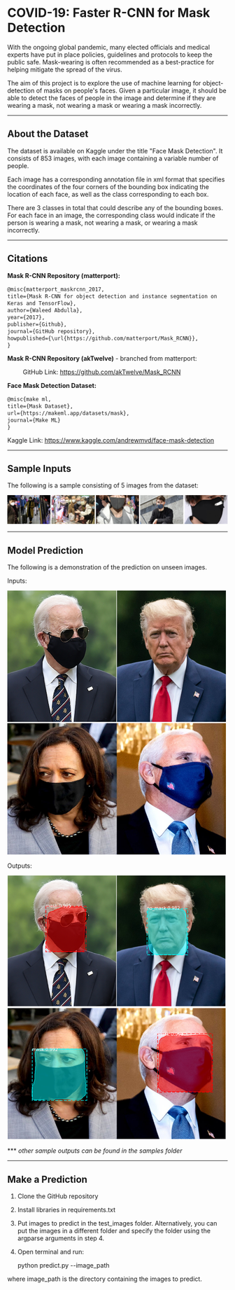 # **COVID-19: Faster R-CNN for Mask Detection**

With the ongoing global pandemic, many elected officials and medical experts have put in place policies, guidelines and protocols to keep the public safe. Mask-wearing is often recommended as a best-practice for helping mitigate the spread of the virus.

The aim of this project is to explore the use of machine learning for object-detection of masks on people's faces. Given a particular image, it should be able to detect the faces of people in the image and determine if they are wearing a mask, not wearing a mask or wearing a mask incorrectly.

---

## **About the Dataset**

The dataset is available on Kaggle under the title "Face Mask Detection". It consists of 853 images, with each image containing a variable number of people.

Each image has a corresponding annotation file in xml format that specifies the coordinates of the four corners of the bounding box indicating the location of each face, as well as the class corresponding to each box.

There are 3 classes in total that could describe any of the bounding boxes. For each face in an image, the corresponding class would indicate if the person is wearing a mask, not wearing a mask, or wearing a mask incorrectly.

---

## **Citations**

**Mask R-CNN Repository (matterport):**

    @misc{matterport_maskrcnn_2017,
    title={Mask R-CNN for object detection and instance segmentation on Keras and TensorFlow},
    author={Waleed Abdulla},
    year={2017},
    publisher={Github},
    journal={GitHub repository},
    howpublished={\url{https://github.com/matterport/Mask_RCNN}},
    }

**Mask R-CNN Repository (akTwelve)** - branched from matterport:

&nbsp;&nbsp; &nbsp; &nbsp; &nbsp; GitHub Link: <https://github.com/akTwelve/Mask_RCNN>

**Face Mask Detection Dataset:**

    @misc{make ml,
    title={Mask Dataset},
    url={https://makeml.app/datasets/mask},
    journal={Make ML}
    }
Kaggle Link: <https://www.kaggle.com/andrewmvd/face-mask-detection>

---

## **Sample Inputs**

The following is a sample consisting of 5 images from the dataset:

![sample1](./sample_images/sample1.png)

---

## **Model Prediction**

The following is a demonstration of the prediction on unseen images.

Inputs:

<img src='./sample_images/trump-biden.jpg' alt='trump-biden' width=500 height=300/>
<br />
<img src='./sample_images/harris-pence.jpeg' alt='harris-pence' width=500 height=300/>

Outputs:

<img src='./sample_images/sample_output1.PNG' alt='trump-biden' width=500 height=300/>
<br />
<img src='./sample_images/sample_output2.PNG' alt='harris-pence' width=500 height=300/>

*** *other sample outputs can be found in the samples folder*

---

## **Make a Prediction**

1. Clone the GitHub repository
2. Install libraries in requirements.txt
3. Put images to predict in the test_images folder. Alternatively, you can put the images in a different folder and specify the folder using the argparse arguments in step 4.
4. Open terminal and run:

    python predict.py --image_path

where image_path is the directory containing the images to predict.
